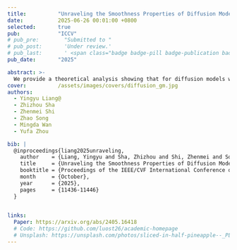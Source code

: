 ```yaml
---
title:          "Unraveling the Smoothness Properties of Diffusion Models: A Gaussian Mixture Perspective"
date:           2025-06-26 00:01:00 +0800
selected:       true
pub:            "ICCV"
# pub_pre:        "Submitted to "
# pub_post:       'Under review.'
# pub_last:       ' <span class="badge badge-pill badge-publication badge-success">Spotlight</span>'
pub_date:       "2025"

abstract: >-
  We provide a theoretical analysis showing that for diffusion models with Gaussian mixture data, the diffusion process preserves the mixture structure; we derive tight, component-independent bounds on Lipschitz constants and second moments, and establish error guarantees for diffusion solvers—offering deeper insights into the diffusion dynamics under common data distributions.
cover:          /assets/images/covers/diffusion_gm.jpg
authors:
  - Yingyu Liang@
  - Zhizhou Sha
  - Zhenmei Shi
  - Zhao Song
  - Mingda Wan
  - Yufa Zhou

bib: |
  @inproceedings{liang2025unraveling,
    author    = {Liang, Yingyu and Sha, Zhizhou and Shi, Zhenmei and Song, Zhao and Wan, Mingda and Zhou, Yufa},
    title     = {Unraveling the Smoothness Properties of Diffusion Models: A Gaussian Mixture Perspective},
    booktitle = {Proceedings of the IEEE/CVF International Conference on Computer Vision (ICCV)},
    month     = {October},
    year      = {2025},
    pages     = {11436-11446}
  }
  

links:
  Paper: https://arxiv.org/abs/2405.16418
  # Code: https://github.com/luost26/academic-homepage
  # Unsplash: https://unsplash.com/photos/sliced-in-half-pineapple--_PLJZmHZzk
---
```

